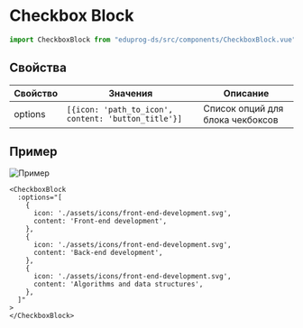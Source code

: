 # Checkbox Block

```js
import CheckboxBlock from "eduprog-ds/src/components/CheckboxBlock.vue";
```

## Свойства

| Свойство | Значения                                                | Описание                         |
| -------- | ------------------------------------------------------- | -------------------------------- |
| options  | ```[{icon: 'path_to_icon', content: 'button_title'}]``` | Список опций для блока чекбоксов |

## Пример

![Пример](https://i.imgur.com/L5XRGuH.gif)

```vue
<CheckboxBlock
  :options="[
    {
      icon: './assets/icons/front-end-development.svg',
      content: 'Front-end development',
    },
    {
      icon: './assets/icons/front-end-development.svg',
      content: 'Back-end development',
    },
    {
      icon: './assets/icons/front-end-development.svg',
      content: 'Algorithms and data structures',
    },
  ]"
>
</CheckboxBlock>
```
